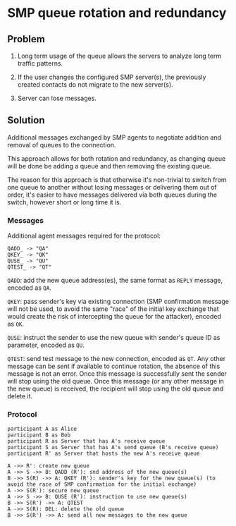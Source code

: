 # SMP queue rotation and redundancy

## Problem

1. Long term usage of the queue allows the servers to analyze long term traffic patterns.

2. If the user changes the configured SMP server(s), the previously created contacts do not migrate to the new server(s).

3. Server can lose messages.

## Solution

Additional messages exchanged by SMP agents to negotiate addition and removal of queues to the connection.

This approach allows for both rotation and redundancy, as changing queue will be done be adding a queue and then removing the existing queue.

The reason for this approach is that otherwise it's non-trivial to switch from one queue to another without losing messages or delivering them out of order, it's easier to have messages delivered via both queues during the switch, however short or long time it is.

### Messages

Additional agent messages required for the protocol:

    QADD_ -> "QA"
    QKEY_ -> "QK"
    QUSE_ -> "QU"
    QTEST_ -> "QT"

`QADD`: add the new queue address(es), the same format as `REPLY` message, encoded as `QA`.

`QKEY`: pass sender's key via existing connection (SMP confirmation message will not be used, to avoid the same "race" of the initial key exchange that would create the risk of intercepting the queue for the attacker), encoded as `QK`.

`QUSE`: instruct the sender to use the new queue with sender's queue ID as parameter, encoded as `QU`.

`QTEST`: send test message to the new connection, encoded as `QT`. Any other message can be sent if available to continue rotation, the absence of this message is not an error. Once this message is successfully sent the sender will stop using the old queue. Once this message (or any other message in the new queue) is received, the recipient will stop using the old queue and delete it.

### Protocol

```
participant A as Alice
participant B as Bob
participant R as Server that has A's receive queue
participant S as Server that has A's send queue (B's receive queue)
participant R' as Server that hosts the new A's receive queue

A ->> R': create new queue
A ->> S ->> B: QADD (R'): snd address of the new queue(s)
B ->> S(R) ->> A: QKEY (R'): sender's key for the new queue(s) (to avoid the race of SMP confirmation for the initial exchange)
A ->> S(R'): secure new queue
A ->> S ->> B: QUSE (R'): instruction to use new queue(s)
B ->> S(R') ->> A: QTEST
A ->> S(R): DEL: delete the old queue
B ->> S(R') ->> A: send all new messages to the new queue
```
